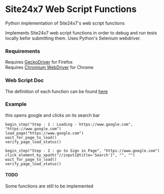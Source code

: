 # Site24x7 Web Script Functions
Python implementation of Site24x7's web script functions

Implements Site24x7 web script functions in order to debug and run tests locally befor submitting them. Uses Python's Selenium webdriver.

### Requirements
Requires [GeckoDriver](https://github.com/mozilla/geckodriver/releases) for Firefox  
Requires [Chromium WebDriver](https://chromedriver.chromium.org/) for Chrome

### Web Script Doc
The definition of each function can be found [here](https://www.site24x7.com/help/admin/adding-a-monitor/advanced-web-script-editing.html)

### Example
this opens google and clicks on its search bar
```
begin_step("Step - 1 : Loading - https://www.google.com", "https://www.google.com")
load_page("https://www.google.com")
wait_for_page_to_load()
verify_page_load_status()

begin_step("Step - 2 : go to Sign in Page", "https://www.google.com")
click_element_by_xpath("//input[@title='Search']", "", "")
wait_for_page_to_load()
verify_page_load_status()
```

#### TODO 
Some functions are still to be implemented
